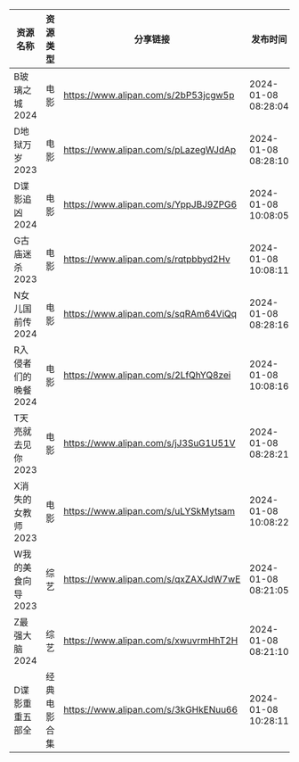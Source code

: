 | 资源名称         | 资源类型   | 分享链接                                 | 发布时间                |
| ------------ | ------ | ------------------------------------ | ------------------- |
| B玻璃之城2024    | 电影     | https://www.alipan.com/s/2bP53jcgw5p | 2024-01-08 08:28:04 |
| D地狱万岁2023    | 电影     | https://www.alipan.com/s/pLazegWJdAp | 2024-01-08 08:28:10 |
| D谍影追凶2024    | 电影     | https://www.alipan.com/s/YppJBJ9ZPG6 | 2024-01-08 10:08:05 |
| G古庙迷杀2023    | 电影     | https://www.alipan.com/s/rqtpbbyd2Hv | 2024-01-08 10:08:11 |
| N女儿国前传2024   | 电影     | https://www.alipan.com/s/sqRAm64ViQq | 2024-01-08 08:28:16 |
| R入侵者们的晚餐2024 | 电影     | https://www.alipan.com/s/2LfQhYQ8zei | 2024-01-08 10:08:16 |
| T天亮就去见你2023  | 电影     | https://www.alipan.com/s/jJ3SuG1U51V | 2024-01-08 08:28:21 |
| X消失的女教师2023  | 电影     | https://www.alipan.com/s/uLYSkMytsam | 2024-01-08 10:08:22 |
| W我的美食向导2023  | 综艺     | https://www.alipan.com/s/qxZAXJdW7wE | 2024-01-08 08:21:05 |
| Z最强大脑2024    | 综艺     | https://www.alipan.com/s/xwuvrmHhT2H | 2024-01-08 08:21:10 |
| D谍影重重五部全     | 经典电影合集 | https://www.alipan.com/s/3kGHkENuu66 | 2024-01-08 10:28:11 |
